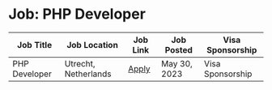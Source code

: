 # Job: PHP Developer

| Job Title | Job Location | Job Link | Job Posted | Visa Sponsorship |
| --- | --- | --- | --- | --- |
| PHP Developer | Utrecht, Netherlands | [Apply](https://www.careersatcoolblue.com/vacancies/php-developer/) | May 30, 2023 | Visa Sponsorship |
